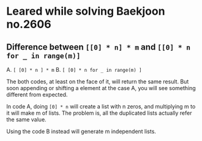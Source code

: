 # Leared while solving Baekjoon no.2606
## Difference between ```[[0] * n] * m``` and ```[[0] * n for _ in range(m)]```

A. ```[ [0] * n ] * m```
B. ```[ [0] * n for _ in range(m) ]```

The both codes, at least on the face of it, will return the same result. But soon appending or shifting a element at the case A, you will see something different from expected. 

In code A, doing ```[0] * n``` will create a list with n zeros, and multiplying m to it will make m of lists. The problem is, all the duplicated lists actually refer the same value.

Using the code B instead will generate m independent lists.
